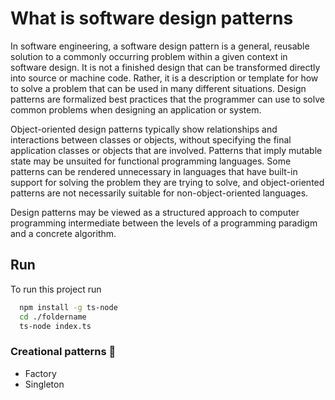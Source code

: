 # What is software design patterns

In software engineering, a software design pattern is a general, reusable solution to a commonly occurring problem within a given context in software design. It is not a finished design that can be transformed directly into source or machine code. Rather, it is a description or template for how to solve a problem that can be used in many different situations. Design patterns are formalized best practices that the programmer can use to solve common problems when designing an application or system.

Object-oriented design patterns typically show relationships and interactions between classes or objects, without specifying the final application classes or objects that are involved. Patterns that imply mutable state may be unsuited for functional programming languages. Some patterns can be rendered unnecessary in languages that have built-in support for solving the problem they are trying to solve, and object-oriented patterns are not necessarily suitable for non-object-oriented languages.

Design patterns may be viewed as a structured approach to computer programming intermediate between the levels of a programming paradigm and a concrete algorithm.

## Run

To run this project run

```bash
  npm install -g ts-node
  cd ./foldername
  ts-node index.ts
```

### Creational patterns 🌱

- Factory
- Singleton
